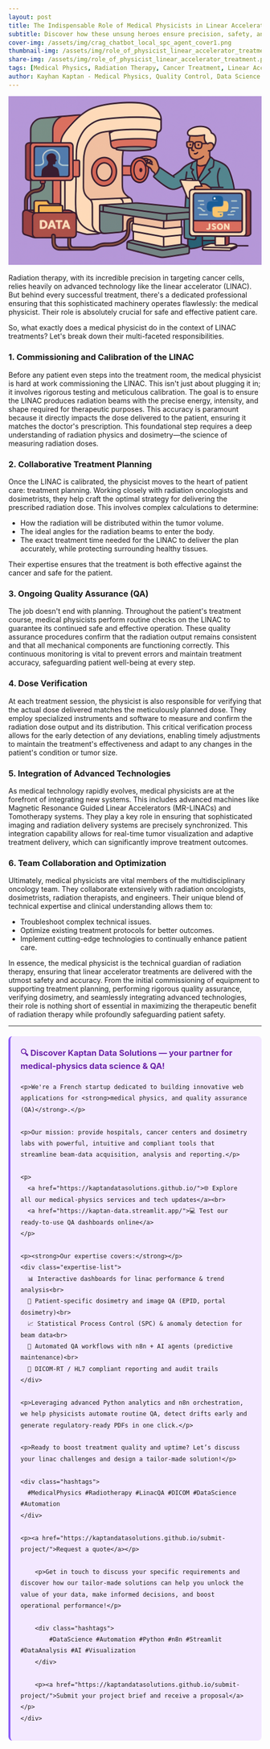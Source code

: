 ```yaml
---
layout: post
title: The Indispensable Role of Medical Physicists in Linear Accelerator Cancer Treatment
subtitle: Discover how these unsung heroes ensure precision, safety, and effectiveness in radiation therapy
cover-img: /assets/img/crag_chatbot_local_spc_agent_cover1.png
thumbnail-img: /assets/img/role_of_physicist_linear_accelerator_treatment.png
share-img: /assets/img/role_of_physicist_linear_accelerator_treatment.png
tags: [Medical Physics, Radiation Therapy, Cancer Treatment, Linear Accelerator, Quality Assurance, Dosimetry]
author: Kayhan Kaptan - Medical Physics, Quality Control, Data Science and Automation
---
```


[![](/assets/img/role_of_physicist_linear_accelerator_treatment.png)](https://www.youtube.com/channel/UCWkX7E-ImVbf0O3ocAW51wg)

Radiation therapy, with its incredible precision in targeting cancer cells, relies heavily on advanced technology like the linear accelerator (LINAC). But behind every successful treatment, there's a dedicated professional ensuring that this sophisticated machinery operates flawlessly: the medical physicist. Their role is absolutely crucial for safe and effective patient care.

So, what exactly does a medical physicist do in the context of LINAC treatments? Let's break down their multi-faceted responsibilities.

### 1. Commissioning and Calibration of the LINAC

Before any patient even steps into the treatment room, the medical physicist is hard at work commissioning the LINAC. This isn't just about plugging it in; it involves rigorous testing and meticulous calibration. The goal is to ensure the LINAC produces radiation beams with the precise energy, intensity, and shape required for therapeutic purposes. This accuracy is paramount because it directly impacts the dose delivered to the patient, ensuring it matches the doctor's prescription. This foundational step requires a deep understanding of radiation physics and dosimetry—the science of measuring radiation doses.

### 2. Collaborative Treatment Planning

Once the LINAC is calibrated, the physicist moves to the heart of patient care: treatment planning. Working closely with radiation oncologists and dosimetrists, they help craft the optimal strategy for delivering the prescribed radiation dose. This involves complex calculations to determine:

*   How the radiation will be distributed within the tumor volume.
*   The ideal angles for the radiation beams to enter the body.
*   The exact treatment time needed for the LINAC to deliver the plan accurately, while protecting surrounding healthy tissues.

Their expertise ensures that the treatment is both effective against the cancer and safe for the patient.

### 3. Ongoing Quality Assurance (QA)

The job doesn't end with planning. Throughout the patient's treatment course, medical physicists perform routine checks on the LINAC to guarantee its continued safe and effective operation. These quality assurance procedures confirm that the radiation output remains consistent and that all mechanical components are functioning correctly. This continuous monitoring is vital to prevent errors and maintain treatment accuracy, safeguarding patient well-being at every step.

### 4. Dose Verification

At each treatment session, the physicist is also responsible for verifying that the actual dose delivered matches the meticulously planned dose. They employ specialized instruments and software to measure and confirm the radiation dose output and its distribution. This critical verification process allows for the early detection of any deviations, enabling timely adjustments to maintain the treatment's effectiveness and adapt to any changes in the patient's condition or tumor size.

### 5. Integration of Advanced Technologies

As medical technology rapidly evolves, medical physicists are at the forefront of integrating new systems. This includes advanced machines like Magnetic Resonance Guided Linear Accelerators (MR-LINACs) and Tomotherapy systems. They play a key role in ensuring that sophisticated imaging and radiation delivery systems are precisely synchronized. This integration capability allows for real-time tumor visualization and adaptive treatment delivery, which can significantly improve treatment outcomes.

### 6. Team Collaboration and Optimization

Ultimately, medical physicists are vital members of the multidisciplinary oncology team. They collaborate extensively with radiation oncologists, dosimetrists, radiation therapists, and engineers. Their unique blend of technical expertise and clinical understanding allows them to:

*   Troubleshoot complex technical issues.
*   Optimize existing treatment protocols for better outcomes.
*   Implement cutting-edge technologies to continually enhance patient care.

In essence, the medical physicist is the technical guardian of radiation therapy, ensuring that linear accelerator treatments are delivered with the utmost safety and accuracy. From the initial commissioning of equipment to supporting treatment planning, performing rigorous quality assurance, verifying dosimetry, and seamlessly integrating advanced technologies, their role is nothing short of essential in maximizing the therapeutic benefit of radiation therapy while profoundly safeguarding patient safety.

---
<html lang="en">
<head>
    <meta charset="UTF-8">
    <meta name="viewport" content="width=device-width, initial-scale=1.0">
    <title>Kaptan Data Solutions</title>
    <style>
        .citation {
            background-color: #f3e8ff;
            border-left: 4px solid #8b5cf6;
            padding: 20px;
            margin: 20px 0;
            border-radius: 8px;
            font-family: -apple-system, BlinkMacSystemFont, 'Segoe UI', Roboto, sans-serif;
            line-height: 1.6;
        }
        .citation h3 {
            color: #6b21a8;
            margin-top: 0;
        }
        .citation a {
            color: #7c3aed;
            text-decoration: none;
        }
        .citation a:hover {
            text-decoration: underline;
        }
        .expertise-list {
            margin: 15px 0;
        }
        .hashtags {
            font-weight: bold;
            color: #7c3aed;
            margin-top: 15px;
        }
    </style>
</head>
<body>
    <div class="citation">
        <h3>🔍 Discover Kaptan Data Solutions — your partner for medical-physics data science & QA!</h3>

    <p>We're a French startup dedicated to building innovative web applications for <strong>medical physics, and quality assurance (QA)</strong>.</p>

    <p>Our mission: provide hospitals, cancer centers and dosimetry labs with powerful, intuitive and compliant tools that streamline beam-data acquisition, analysis and reporting.</p>

    <p>
      <a href="https://kaptandatasolutions.github.io/">🌐 Explore all our medical-physics services and tech updates</a><br>
      <a href="https://kaptan-data.streamlit.app/">💻 Test our ready-to-use QA dashboards online</a>
    </p>

    <p><strong>Our expertise covers:</strong></p>
    <div class="expertise-list">
      📊 Interactive dashboards for linac performance & trend analysis<br>
      🔬 Patient-specific dosimetry and image QA (EPID, portal dosimetry)<br>
      📈 Statistical Process Control (SPC) & anomaly detection for beam data<br>
      🤖 Automated QA workflows with n8n + AI agents (predictive maintenance)<br>
      📑 DICOM-RT / HL7 compliant reporting and audit trails
    </div>

    <p>Leveraging advanced Python analytics and n8n orchestration, we help physicists automate routine QA, detect drifts early and generate regulatory-ready PDFs in one click.</p>

    <p>Ready to boost treatment quality and uptime? Let’s discuss your linac challenges and design a tailor-made solution!</p>

    <div class="hashtags">
      #MedicalPhysics #Radiotherapy #LinacQA #DICOM #DataScience #Automation
    </div>

    <p><a href="https://kaptandatasolutions.github.io/submit-project/">Request a quote</a></p>
        
        <p>Get in touch to discuss your specific requirements and discover how our tailor-made solutions can help you unlock the value of your data, make informed decisions, and boost operational performance!</p>
        
        <div class="hashtags">
            #DataScience #Automation #Python #n8n #Streamlit #DataAnalysis #AI #Visualization
        </div>
        
        <p><a href="https://kaptandatasolutions.github.io/submit-project/">Submit your project brief and receive a proposal</a></p>
    </div>
</body>
</html>